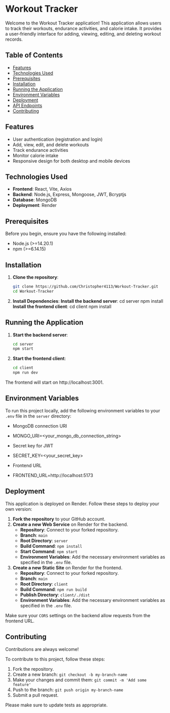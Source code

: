 # Workout Tracker

Welcome to the Workout Tracker application! This application allows users to track their workouts, endurance activities, and calorie intake. It provides a user-friendly interface for adding, viewing, editing, and deleting workout records.

## Table of Contents

- [Features](#features)
- [Technologies Used](#technologies-used)
- [Prerequisites](#prerequisites)
- [Installation](#installation)
- [Running the Application](#running-the-application)
- [Environment Variables](#environment-variables)
- [Deployment](#deployment)
- [API Endpoints](#api-endpoints)
- [Contributing](#contributing)


## Features

- User authentication (registration and login)
- Add, view, edit, and delete workouts
- Track endurance activities
- Monitor calorie intake
- Responsive design for both desktop and mobile devices

## Technologies Used

- **Frontend**: React, Vite, Axios
- **Backend**: Node.js, Express, Mongoose, JWT, Bcryptjs
- **Database**: MongoDB
- **Deployment**: Render

## Prerequisites

Before you begin, ensure you have the following installed:

- Node.js (>=14.20.1)
- npm (>=6.14.15)

## Installation

1. **Clone the repository**:
   ```bash
   git clone https://github.com/Christopher4113/Workout-Tracker.git
   cd Workout-Tracker
2. **Install Dependencies**:
    **Install the backend server**:
   cd server
   npm install
   **Install the frontend client**:
   cd client
   npm install
## Running the Application

1. **Start the backend server**:
   ```bash
   cd server
   npm start
2. **Start the frontend client**:
    ```bash
    cd client
    npm run dev

The frontend will start on http://localhost:3001.

## Environment Variables

To run this project locally, add the following environment variables to your `.env` file in the `server` directory:

- MongoDB connection URI
- MONGO_URI=<your_mongo_db_connection_string>

- Secret key for JWT
- SECRET_KEY=<your_secret_key>

- Frontend URL
- FRONTEND_URL=http://localhost:5173





## Deployment

This application is deployed on Render. Follow these steps to deploy your own version:

1. **Fork the repository** to your GitHub account.
2. **Create a new Web Service** on Render for the backend.
   - **Repository**: Connect to your forked repository.
   - **Branch**: `main`
   - **Root Directory**: `server`
   - **Build Command**: `npm install`
   - **Start Command**: `npm start`
   - **Environment Variables**: Add the necessary environment variables as specified in the `.env` file.
3. **Create a new Static Site** on Render for the frontend.
   - **Repository**: Connect to your forked repository.
   - **Branch**: `main`
   - **Root Directory**: `client`
   - **Build Command**: `npm run build`
   - **Publish Directory**: `client/./dist`
   - **Environment Variables**: Add the necessary environment variables as specified in the `.env` file.

Make sure your `CORS` settings on the backend allow requests from the frontend URL.

## Contributing

Contributions are always welcome!

To contribute to this project, follow these steps:

1. Fork the repository.
2. Create a new branch: `git checkout -b my-branch-name`
3. Make your changes and commit them: `git commit -m 'Add some feature'`
4. Push to the branch: `git push origin my-branch-name`
5. Submit a pull request.

Please make sure to update tests as appropriate.


  




